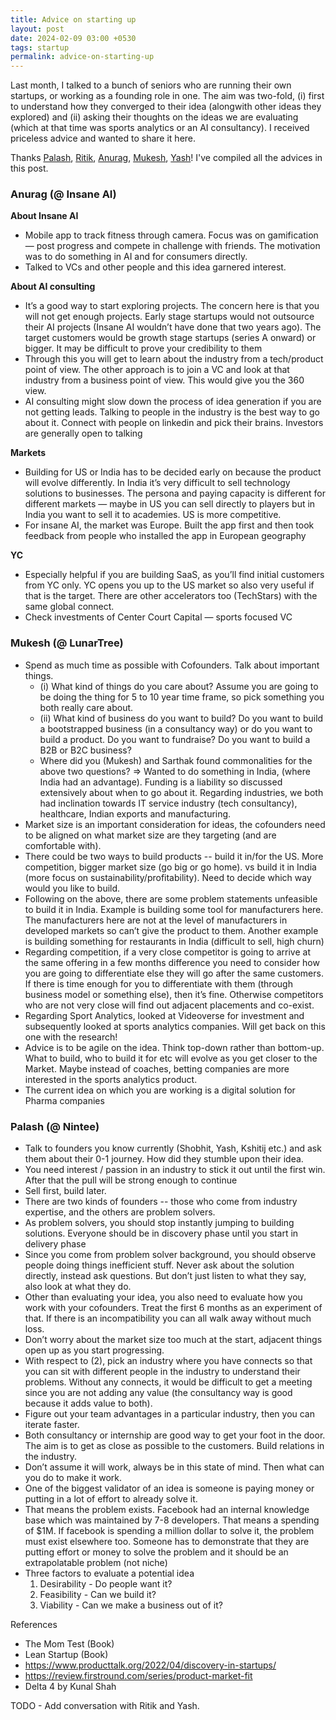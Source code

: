```yaml
---
title: Advice on starting up
layout: post
date: 2024-02-09 03:00 +0530
tags: startup
permalink: advice-on-starting-up
---
```


Last month, I talked to a bunch of seniors who are running their own startups, or working as a founding role in one. The aim was two-fold, (i) first to understand how they converged to their idea (alongwith other ideas they explored) and (ii) asking their thoughts on the ideas we are evaluating (which at that time was sports analytics or an AI consultancy). I received priceless advice and wanted to share it here.

Thanks [Palash](https://www.linkedin.com/in/palashkala/), [Ritik](https://www.linkedin.com/in/ritik-madan/), [Anurag](https://www.linkedin.com/in/anuragmundhada/), [Mukesh](https://www.linkedin.com/in/mukeshpareek1997/), [Yash](https://www.linkedin.com/in/yashg2/)! I've compiled all the advices in this post.

### Anurag (@ Insane AI)

**About Insane AI**

* Mobile app to track fitness through camera. Focus was on gamification — post progress and compete in challenge with friends. The motivation was to do something in AI and for consumers directly.
* Talked to VCs and other people and this idea garnered interest.

**About AI consulting**

* It’s a good way to start exploring projects. The concern here is that you will not get enough projects. Early stage startups would not outsource their AI projects (Insane AI wouldn’t have done that two years ago). The target customers would be growth stage startups (series A onward) or bigger. It may be difficult to prove your credibility to them
* Through this you will get to learn about the industry from a tech/product point of view. The other approach is to join a VC and look at that industry from a business point of view. This would give you the 360 view.
* AI consulting might slow down the process of idea generation if you are not getting leads. Talking to people in the industry is the best way to go about it. Connect with people on linkedin and pick their brains. Investors are generally open to talking

**Markets**
* Building for US or India has to be decided early on because the product will evolve differently. In India it’s very difficult to sell technology solutions to businesses. The persona and paying capacity is different for different markets — maybe in US you can sell directly to players but in India you want to sell it to academies. US is more competitive.
* For insane AI, the market was Europe. Built the app first and then took feedback from people who installed the app in European geography

**YC**
* Especially helpful if you are building SaaS, as you’ll find initial customers from YC only. YC opens you up to the US market so also very useful if that is the target. There are other accelerators too (TechStars) with the same global connect.
* Check investments of Center Court Capital — sports focused VC

### Mukesh (@ LunarTree)

* Spend as much time as possible with Cofounders. Talk about important things.
	- (i) What kind of things do you care about? Assume you are going to be doing the thing for 5 to 10 year time frame, so pick something you both really care about.
	- (ii) What kind of business do you want to build? Do you want to build a bootstrapped business (in a consultancy way) or do you want to build a product. Do you want to fundraise? Do you want to build a B2B or B2C business?
	* Where did you (Mukesh) and Sarthak found commonalities for the above two questions? => Wanted to do something in India, (where India had an advantage). Funding is a liability so discussed extensively about when to go about it. Regarding industries, we both had inclination towards IT service industry (tech consultancy), healthcare, Indian exports and manufacturing. 
* Market size is an important consideration for ideas, the cofounders need to be aligned on what market size are they targeting (and are comfortable with).
* There could be two ways to build products -- build it in/for the US. More competition, bigger market size (go big or go home). vs build it in India (more focus on sustainability/profitability). Need to decide which way would you like to build.
* Following on the above, there are some problem statements unfeasible to build it in India. Example is building some tool for manufacturers here. The manufacturers here are not at the level of manufacturers in developed markets so can’t give the product to them. Another example is building something for restaurants in India (difficult to sell, high churn)
* Regarding competition, if a very close competitor is going to arrive at the same offering in a few months difference you need to consider how you are going to differentiate else they will go after the same customers. If there is time enough for you to differentiate with them (through business model or something else), then it’s fine. Otherwise competitors who are not very close will find out adjacent placements and co-exist.
* Regarding Sport Analytics, looked at Videoverse for investment and subsequently looked at sports analytics companies. Will get back on this one with the research!
* Advice is to be agile on the idea. Think top-down rather than bottom-up. What to build, who to build it for etc will evolve as you get closer to the Market. Maybe instead of coaches, betting companies are more interested in the sports analytics product.
* The current idea on which you are working is a digital solution for Pharma companies

### Palash (@ Nintee)

* Talk to founders you know currently (Shobhit, Yash, Kshitij etc.) and ask them about their 0-1 journey. How did they stumble upon their idea.
* You need interest / passion in an industry to stick it out until the first win. After that the pull will be strong enough to continue
* Sell first, build later.
* There are two kinds of founders -- those who come from industry expertise, and the others are problem solvers.
* As problem solvers, you should stop instantly jumping to building solutions. Everyone should be in discovery phase until you start in delivery phase
* Since you come from problem solver background, you should observe people doing things inefficient stuff. Never ask about the solution directly, instead ask questions. But don’t just listen to what they say, also look at what they do.
* Other than evaluating your idea, you also need to evaluate how you work with your cofounders. Treat the first 6
months as an experiment of that. If there is an incompatibility you can all walk away without much loss.
* Don’t worry about the market size too much at the start, adjacent things open up as you start progressing.
* With respect to (2), pick an industry where you have connects so that you can sit with different people in the industry to understand their problems. Without any connects, it would be difficult to get a meeting since you are not adding any value (the consultancy way is good because it adds value to both). 
* Figure out your team advantages in a particular industry, then you can iterate faster.
* Both consultancy or internship are good way to get your foot in the door. The aim is to get as close as possible to the customers. Build relations in the industry.
* Don’t assume it will work, always be in this state of mind. Then what can you do to make it work.
* One of the biggest validator of an idea is someone is paying money or putting in a lot of effort to already solve it.
* That means the problem exists. Facebook had an internal knowledge base which was maintained by 7-8 developers. That means a spending of $1M. If facebook is spending a million dollar to solve it, the problem must exist elsewhere too. Someone has to demonstrate that they are putting effort or money to solve the problem and it should be an extrapolatable problem (not niche)
* Three factors to evaluate a potential idea 
	1. Desirability - Do people want it?
	2. Feasibility - Can we build it?
	3. Viability - Can we make a business out of it?

References
- The Mom Test (Book)
- Lean Startup (Book) 
- https://www.producttalk.org/2022/04/discovery-in-startups/
- https://review.firstround.com/series/product-market-fit
- Delta 4 by Kunal Shah


TODO - Add conversation with Ritik and Yash.